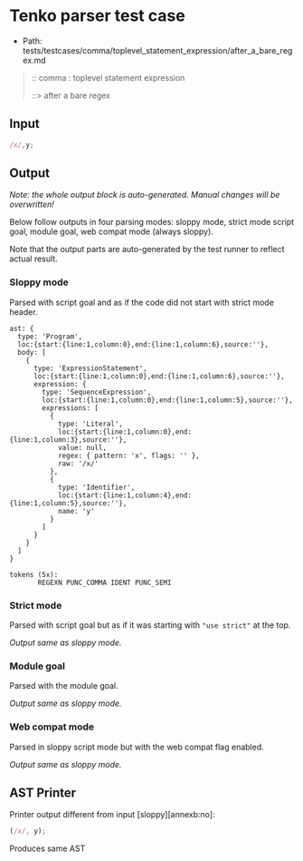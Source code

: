 # Tenko parser test case

- Path: tests/testcases/comma/toplevel_statement_expression/after_a_bare_regex.md

> :: comma : toplevel statement expression
>
> ::> after a bare regex

## Input

`````js
/x/,y;
`````

## Output

_Note: the whole output block is auto-generated. Manual changes will be overwritten!_

Below follow outputs in four parsing modes: sloppy mode, strict mode script goal, module goal, web compat mode (always sloppy).

Note that the output parts are auto-generated by the test runner to reflect actual result.

### Sloppy mode

Parsed with script goal and as if the code did not start with strict mode header.

`````
ast: {
  type: 'Program',
  loc:{start:{line:1,column:0},end:{line:1,column:6},source:''},
  body: [
    {
      type: 'ExpressionStatement',
      loc:{start:{line:1,column:0},end:{line:1,column:6},source:''},
      expression: {
        type: 'SequenceExpression',
        loc:{start:{line:1,column:0},end:{line:1,column:5},source:''},
        expressions: [
          {
            type: 'Literal',
            loc:{start:{line:1,column:0},end:{line:1,column:3},source:''},
            value: null,
            regex: { pattern: 'x', flags: '' },
            raw: '/x/'
          },
          {
            type: 'Identifier',
            loc:{start:{line:1,column:4},end:{line:1,column:5},source:''},
            name: 'y'
          }
        ]
      }
    }
  ]
}

tokens (5x):
       REGEXN PUNC_COMMA IDENT PUNC_SEMI
`````

### Strict mode

Parsed with script goal but as if it was starting with `"use strict"` at the top.

_Output same as sloppy mode._

### Module goal

Parsed with the module goal.

_Output same as sloppy mode._

### Web compat mode

Parsed in sloppy script mode but with the web compat flag enabled.

_Output same as sloppy mode._

## AST Printer

Printer output different from input [sloppy][annexb:no]:

````js
(/x/, y);
````

Produces same AST

